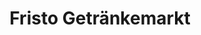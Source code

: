 ---
title: "Fristo Getränkemarkt"
url: /herrsching-am-ammersee/fristo-getraenkemarkt/
shop: Getränke
---